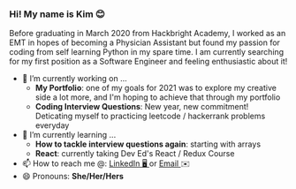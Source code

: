 ### Hi! My name is Kim 😊

Before graduating in March 2020 from Hackbright Academy, I worked as an EMT in hopes of becoming a Physician Assistant but found my passion for coding from self learning Python in my spare time. I am currently searching for my first position as a Software Engineer and feeling enthusiastic about it! 

- 🔭 I’m currently working on ...
  - <b>My Portfolio</b>: one of my goals for 2021 was to explore my creative side a lot more, and I'm hoping to achieve that through my portfolio
  - <b>Coding Interview Questions</b>: New year, new commitment! Deticating myself to practicing leetcode / hackerrank problems everyday
- 🌱 I’m currently learning ...
  - <b>How to tackle interview questions again</b>: starting with arrays
  - <b>React</b>: currently taking Dev Ed's React / Redux Course
- 📫 How to reach me @: <a href="https://www.linkedin.com/in/kimberlymchuc/">LinkedIn 🖥 </a>  or  <a href="mailto:kimmchuc@gmail.com">Email </a> ✉️
- 😄 Pronouns: <b>She/Her/Hers</b>
